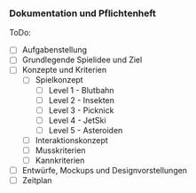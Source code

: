 ### Dokumentation und Pflichtenheft

ToDo:
- [ ] Aufgabenstellung
- [ ] Grundlegende Spielidee und Ziel
- [ ] Konzepte und Kriterien
    - [ ] Spielkonzept
        - [ ] Level 1 - Blutbahn
        - [ ] Level 2 - Insekten
        - [ ] Level 3 - Picknick
        - [ ] Level 4 - JetSki
        - [ ] Level 5 - Asteroiden
    - [ ] Interaktionskonzept
    - [ ] Musskriterien
    - [ ] Kannkriterien
- [ ] Entwürfe, Mockups und Designvorstellungen
- [ ] Zeitplan
